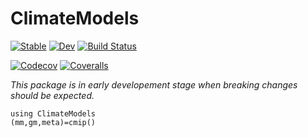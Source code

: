 # ClimateModels

[![Stable](https://img.shields.io/badge/docs-stable-blue.svg)](https://gaelforget.github.io/ClimateModels.jl/stable)
[![Dev](https://img.shields.io/badge/docs-dev-blue.svg)](https://gaelforget.github.io/ClimateModels.jl/dev)
[![Build Status](https://travis-ci.org/gaelforget/ClimateModels.jl.svg?branch=master)](https://travis-ci.org/gaelforget/ClimateModels.jl)

[![Codecov](https://codecov.io/gh/gaelforget/ClimateModels.jl/branch/master/graph/badge.svg)](https://codecov.io/gh/gaelforget/ClimateModels.jl)
[![Coveralls](https://coveralls.io/repos/github/gaelforget/ClimateModels.jl/badge.svg?branch=master)](https://coveralls.io/github/gaelforget/ClimateModels.jl?branch=master)

_This package is in early developement stage when breaking changes should be expected._


```
using ClimateModels
(mm,gm,meta)=cmip()
```


